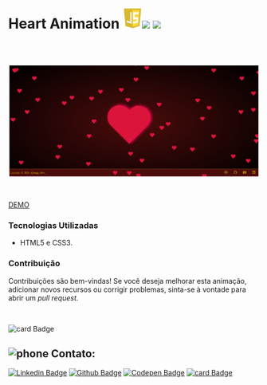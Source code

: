 # Heart Animation <img src="https://github.com/MGBrave/gamejs_detona_Ralph_Dio/blob/main/jsgame-detona-ralph/src/images/js.png?raw=true" width="38" /><img src="https://cdn.jsdelivr.net/gh/devicons/devicon/icons/css3/css3-original-wordmark.svg" width="50" /> <img src="https://cdn.jsdelivr.net/gh/devicons/devicon/icons/html5/html5-original-wordmark.svg" width="50" />


<br>
<br>




<p align="center">
  <img src="https://github.com/MGBrave/CSSAnimation/blob/main/heart_animatedII/prot.png?raw=true" width="500" target:"_blank" alt="Heart Animation"  width="90">
</p>

<br>

[DEMO](https://codepen.io/martageraldo/full/KKEEWOW)

### Tecnologias Utilizadas

- HTML5 e CSS3.


### Contribuição

Contribuições são bem-vindas! Se você deseja melhorar esta animação, adicionar novos recursos ou corrigir problemas, sinta-se à vontade para abrir um _pull request_.



<br>

![card Badge](https://img.shields.io/badge/License-MIT-blue.svg)




## <img src="https://user-images.githubusercontent.com/60014891/168324047-c0ccd0c7-3a0e-45c1-98a1-50ca64b82012.png" alt="phone" width="40"/> Contato: 

[![Linkedin Badge](https://img.shields.io/badge/-LinkedIn-blue?style=social-square&logo=Linkedin&logoColor=white&link=https://www.linkedin.com/in/marta-geraldo/)](https://www.linkedin.com/in/marta-geraldo/ )
 [![Github Badge](https://img.shields.io/badge/GitHub--000?style=social&logo=Github&logoColor=&link=https://github.com/martageraldo)](https://github.com/martageraldo)
[![Codepen Badge](https://img.shields.io/badge/-Codepen-black?style=social-square&logo=Codepen&logoColor=white&link=https://codepen.io/martageraldo)](https://codepen.io/martageraldo)
[![card Badge](https://img.shields.io/badge/ProtonMail-8B89CC?style=social-square&logo=protonmail&logoColor=white)](mailto:mggeraldo@protonmail.com) 





